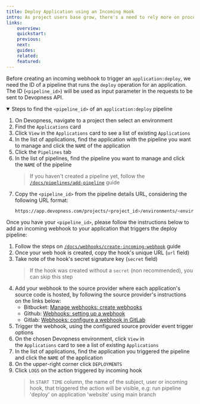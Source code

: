 ```yaml
---
title: Deploy Application using an Incoming Hook
intro: As project users base grow, there's a need to rely more on processes and automation; Devopness helps by providing, among other tools, customizable CI/CD pipelines, empowering our users to automate common and repetitive tasks to improve code quality and their code review processes. Create an incoming webhook to trigger an application deploy programmatically.
links:
    overview:
    quickstart:
    previous:
    next:
    guides:
    related:
    featured:
---
```


Before creating an incoming webhook to trigger an `application:deploy`, we need the ID of a pipeline that runs the `deploy` operation for an application. The ID (`<pipeline_id>`) will be used as input parameter in the requests to be sent to Devopness API.

<details open>
  <summary>Steps to find the <code>&lt;pipeline_id&gt;</code> of an <code>application:deploy</code> pipeline</summary>

1. On Devopness, navigate to a project then select an environment
1. Find the `Applications` card
1. Click `View` in the `Applications` card to see a list of existing `Applications`
1. In the list of applications, find the application with the pipeline you want to manage and click the `NAME` of the application
1. Click the `Pipelines` tab
1. In the list of pipelines, find the pipeline you want to manage and click the `NAME` of the pipeline
    > If you haven't created a pipeline yet, follow the [`/docs/pipelines/add-pipeline`](/docs/pipelines/add-pipeline) guide
1. Copy the `<pipeline_id>` from the pipeline details URL, considering the following URL format:
    ```bash
    https://app.devopness.com/projects/<project_id>/environments/<environment_id>/applications/<application_id>/pipelines/<pipeline_id>
    ```

</details>

Once you have your `<pipeline_id>`, please follow the instructions below to add an incoming webhook to your application that triggers the deploy pipeline:

1. Follow the steps on [`/docs/webhooks/create-incoming-webhook`](/docs/webhooks/create-incoming-webhook) guide
1. Once your web hook is created, copy the hook's unique URL (`url` field)
1. Take note of the hook's secret signature key (`secret` field)
    > If the hook was created without a `secret` (non recommended), you can skip this step
1. Add your webhook to the source provider where each application's source code is hosted, by following the source provider's instructions on the links below:
    - Bitbucket: [Manage webhooks: create webhooks](https://support.atlassian.com/bitbucket-cloud/docs/manage-webhooks/#Create-webhooks)
    - Github: [Webhooks: setting up a webhook](https://docs.github.com/en/webhooks-and-events/webhooks/creating-webhooks#setting-up-a-webhook)
    - Gitlab: [Webhooks: configure a webhook in GitLab](https://docs.gitlab.com/ee/user/project/integrations/webhooks.html#configure-a-webhook-in-gitlab)
1. Trigger the webhook, using the configured source provider event trigger options
1. On the chosen Devopness environment, click `View` in the `Applications` card to see a list of existing `Applications`
1. In the list of applications, find the application you triggered the pipeline and click the `NAME` of the application
1. On the upper-right corner click `DEPLOYMENTS`
1. Click `LOGS` on the action triggered by incoming hook
    > In `START TIME` column, the name of the subject, user or incoming hook, that triggered the action will be visible, e.g: run pipeline 'deploy' on application 'website' using main branch
